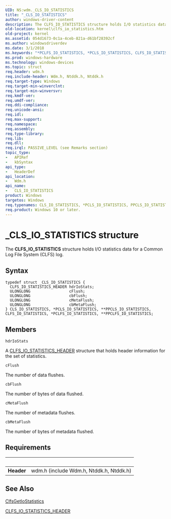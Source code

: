 ```yaml
---
UID: NS:wdm._CLS_IO_STATISTICS
title: "_CLS_IO_STATISTICS"
author: windows-driver-content
description: The CLFS_IO_STATISTICS structure holds I/O statistics data for a Common Log File System (CLFS) log.
old-location: kernel\clfs_io_statistics.htm
old-project: kernel
ms.assetid: 054d1673-0c1a-4ceb-821a-d61bf28392cf
ms.author: windowsdriverdev
ms.date: 3/1/2018
ms.keywords: "*PCLFS_IO_STATISTICS, *PCLS_IO_STATISTICS, CLFS_IO_STATISTICS, CLFS_IO_STATISTICS structure [Kernel-Mode Driver Architecture], CLS_IO_STATISTICS, CLS_IO_STATISTICS structure [Kernel-Mode Driver Architecture], PCLFS_IO_STATISTICS, PCLFS_IO_STATISTICS structure pointer [Kernel-Mode Driver Architecture], PCLS_IO_STATISTICS, PCLS_IO_STATISTICS structure pointer [Kernel-Mode Driver Architecture], PPCLFS_IO_STATISTICS, PPCLFS_IO_STATISTICS structure pointer [Kernel-Mode Driver Architecture], PPCLS_IO_STATISTICS, PPCLS_IO_STATISTICS structure pointer [Kernel-Mode Driver Architecture], _CLS_IO_STATISTICS, kernel.clfs_io_statistics, kstruct_a_2e43db78-8c4e-462f-ad85-8c799be2f2e3.xml, wdm/CLFS_IO_STATISTICS, wdm/CLS_IO_STATISTICS, wdm/PCLFS_IO_STATISTICS, wdm/PCLS_IO_STATISTICS, wdm/PPCLFS_IO_STATISTICS, wdm/PPCLS_IO_STATISTICS"
ms.prod: windows-hardware
ms.technology: windows-devices
ms.topic: struct
req.header: wdm.h
req.include-header: Wdm.h, Ntddk.h, Ntddk.h
req.target-type: Windows
req.target-min-winverclnt: 
req.target-min-winversvr: 
req.kmdf-ver: 
req.umdf-ver: 
req.ddi-compliance: 
req.unicode-ansi: 
req.idl: 
req.max-support: 
req.namespace: 
req.assembly: 
req.type-library: 
req.lib: 
req.dll: 
req.irql: PASSIVE_LEVEL (see Remarks section)
topic_type:
-	APIRef
-	kbSyntax
api_type:
-	HeaderDef
api_location:
-	Wdm.h
api_name:
-	CLS_IO_STATISTICS
product: Windows
targetos: Windows
req.typenames: CLS_IO_STATISTICS, *PCLS_IO_STATISTICS, PPCLS_IO_STATISTICS
req.product: Windows 10 or later.
---
```


# _CLS_IO_STATISTICS structure
The <b>CLFS_IO_STATISTICS</b> structure holds I/O statistics data for a Common Log File System (CLFS) log.

## Syntax
````
typedef struct _CLS_IO_STATISTICS {
  CLFS_IO_STATISTICS_HEADER hdrIoStats;
  ULONGLONG                 cFlush;
  ULONGLONG                 cbFlush;
  ULONGLONG                 cMetaFlush;
  ULONGLONG                 cbMetaFlush;
} CLS_IO_STATISTICS, *PCLS_IO_STATISTICS, **PPCLS_IO_STATISTICS, CLFS_IO_STATISTICS, *PCLFS_IO_STATISTICS, **PPCLFS_IO_STATISTICS;
````

## Members


`hdrIoStats`

A <a href="..\wdm\ns-wdm-_cls_io_statistics_header.md">CLFS_IO_STATISTICS_HEADER</a> structure that holds header information for the set of statistics.

`cFlush`

The number of data flushes.

`cbFlush`

The number of bytes of data flushed.

`cMetaFlush`

The number of metadata flushes.

`cbMetaFlush`

The number of bytes of metadata flushed.


## Requirements
| &nbsp; | &nbsp; |
| ---- |:---- |
| **Header** | wdm.h (include Wdm.h, Ntddk.h, Ntddk.h) |

## See Also

<a href="..\wdm\nf-wdm-clfsgetiostatistics.md">ClfsGetIoStatistics</a>



<a href="..\wdm\ns-wdm-_cls_io_statistics_header.md">CLFS_IO_STATISTICS_HEADER</a>
